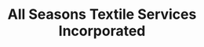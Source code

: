 ---
title: "All Seasons Textile Services Incorporated"
url: /clinton/all-seasons-textile-services-incorporated/
shop: Allgemein
---